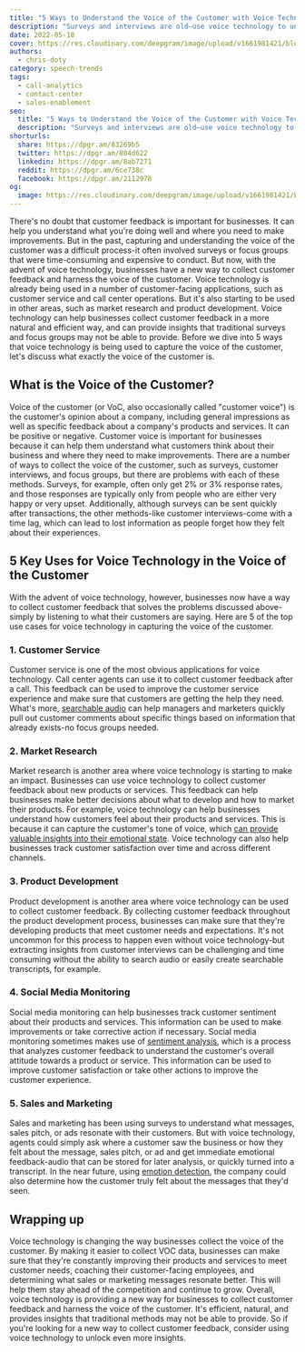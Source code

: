 ```yaml
---
title: "5 Ways to Understand the Voice of the Customer with Voice Technology"
description: "Surveys and interviews are old—use voice technology to understand the voice of your customers better than ever before."
date: 2022-05-18
cover: https://res.cloudinary.com/deepgram/image/upload/v1661981421/blog/5-ways-understand-voice-of-the-customer-voice-technology/harness-voice-customer-thumb-554x220%402x.png
authors:
  - chris-doty
category: speech-trends
tags:
  - call-analytics
  - contact-center
  - sales-enablement
seo:
  title: "5 Ways to Understand the Voice of the Customer with Voice Technology"
  description: "Surveys and interviews are old—use voice technology to understand the voice of your customers better than ever before."
shorturls:
  share: https://dpgr.am/83269b5
  twitter: https://dpgr.am/804d622
  linkedin: https://dpgr.am/8ab7271
  reddit: https://dpgr.am/6ce738c
  facebook: https://dpgr.am/2112978
og:
  image: https://res.cloudinary.com/deepgram/image/upload/v1661981421/blog/5-ways-understand-voice-of-the-customer-voice-technology/harness-voice-customer-thumb-554x220%402x.png
---
```


There's no doubt that customer feedback is important for businesses. It can help you understand what you're doing well and where you need to make improvements. But in the past, capturing and understanding the voice of the customer was a difficult process-it often involved surveys or focus groups that were time-consuming and expensive to conduct. But now, with the advent of voice technology, businesses have a new way to collect customer feedback and harness the voice of the customer. Voice technology is already being used in a number of customer-facing applications, such as customer service and call center operations. But it's also starting to be used in other areas, such as market research and product development. Voice technology can help businesses collect customer feedback in a more natural and efficient way, and can provide insights that traditional surveys and focus groups may not be able to provide. Before we dive into 5 ways that voice technology is being used to capture the voice of the customer, let's discuss what exactly the voice of the customer is.


## What is the Voice of the Customer?

Voice of the customer (or VoC, also occasionally called "customer voice") is the customer's opinion about a company, including general impressions as well as specific feedback about a company's products and services. It can be positive or negative. Customer voice is important for businesses because it can help them understand what customers think about their business and where they need to make improvements. There are a number of ways to collect the voice of the customer, such as surveys, customer interviews, and focus groups, but there are problems with each of these methods. Surveys, for example, often only get 2% or 3% response rates, and those responses are typically only from people who are either very happy or very upset. Additionally, although surveys can be sent quickly after transactions, the other methods-like customer interviews-come with a time lag, which can lead to lost information as people forget how they felt about their experiences.

## 5 Key Uses for Voice Technology in the Voice of the Customer

With the advent of voice technology, however, businesses now have a way to collect customer feedback that solves the problems discussed above-simply by listening to what their customers are saying. Here are 5 of the top use cases for voice technology in capturing the voice of the customer.

### 1\. Customer Service

Customer service is one of the most obvious applications for voice technology. Call center agents can use it to collect customer feedback after a call. This feedback can be used to improve the customer service experience and make sure that customers are getting the help they need. What's more, [searchable audio](https://blog.deepgram.com/search-through-sound-finding-phrases-in-audio/) can help managers and marketers quickly pull out customer comments about specific things based on information that already exists-no focus groups needed.

### 2\. Market Research

Market research is another area where voice technology is starting to make an impact. Businesses can use voice technology to collect customer feedback about new products or services. This feedback can help businesses make better decisions about what to develop and how to market their products. For example, voice technology can help businesses understand how customers feel about their products and services. This is because it can capture the customer's tone of voice, which [can provide valuable insights into their emotional state](https://blog.deepgram.com/sentiment-analysis-emotion-regulation-difference/). Voice technology can also help businesses track customer satisfaction over time and across different channels.

### 3\. Product Development

Product development is another area where voice technology can be used to collect customer feedback. By collecting customer feedback throughout the product development process, businesses can make sure that they're developing products that meet customer needs and expectations. It's not uncommon for this process to happen even without voice technology-but extracting insights from customer interviews can be challenging and time consuming without the ability to search audio or easily create searchable transcripts, for example.

### 4\. Social Media Monitoring

Social media monitoring can help businesses track customer sentiment about their products and services. This information can be used to make improvements or take corrective action if necessary. Social media monitoring sometimes makes use of [sentiment analysis](https://deepgram.com/blog/sentiment-analysis-emotion-regulation-difference/), which is a process that analyzes customer feedback to understand the customer's overall attitude towards a product or service. This information can be used to improve customer satisfaction or take other actions to improve the customer experience.

### 5\. Sales and Marketing

Sales and marketing has been using surveys to understand what messages, sales pitch, or ads resonate with their customers. But with voice technology, agents could simply ask where a customer saw the business or how they felt about the message, sales pitch, or ad and get immediate emotional feedback-audio that can be stored for later analysis, or quickly turned into a transcript. In the near future, using [emotion detection](https://deepgram.com/blog/sentiment-analysis-emotion-regulation-difference/), the company could also determine how the customer truly felt about the messages that they'd seen.

## Wrapping up

Voice technology is changing the way businesses collect the voice of the customer. By making it easier to collect VOC data, businesses can make sure that they're constantly improving their products and services to meet customer needs, coaching their customer-facing employees, and determining what sales or marketing messages resonate better. This will help them stay ahead of the competition and continue to grow. Overall, voice technology is providing a new way for businesses to collect customer feedback and harness the voice of the customer. It's efficient, natural, and provides insights that traditional methods may not be able to provide. So if you're looking for a new way to collect customer feedback, consider using voice technology to unlock even more insights.
